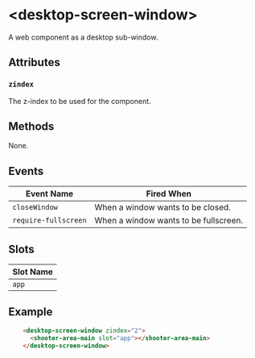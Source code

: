 # &lt;desktop-screen-window&gt;

A web component as a desktop sub-window. 

## Attributes

### `zindex`

The z-index to be used for the component.

## Methods

None.


## Events

| Event Name | Fired When |
|------------|------------|
| `closeWindow`| When a window wants to be closed.
| `require-fullscreen`| When a window wants to be fullscreen.


## Slots

| Slot Name |
|------------|
| `app`| 


## Example


```html
    <desktop-screen-window zindex="2">
      <shooter-area-main slot="app"></shooter-area-main>
    </desktop-screen-window>
```